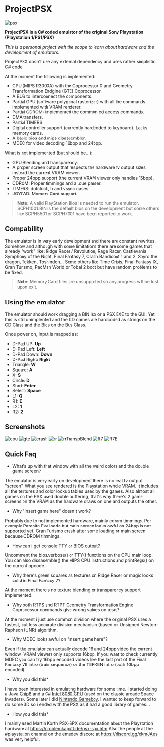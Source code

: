 # ProjectPSX

![psx](https://user-images.githubusercontent.com/28767885/60985122-30e29900-a33d-11e9-8956-4b933a2745b4.PNG)

**ProjectPSX is a C# coded emulator of the original Sony Playstation (Playstation 1/PS1/PSX)**

*This is a personal project with the scope to learn about hardware and the development of emulators.*

ProjectPSX dosn't use any external dependency and uses rather simplistic C# code.

At the moment the following is implemented:
- CPU (MIPS R3000A) with the Coprocessor 0 and Geometry Transformation Endgine (GTE) Coprocessor.
- A BUS to interconnect the components.
- Partial GPU (software polygonal rasterizer) with all the commands implemented with VRAM renderer.
- Partial CDROM: Implemented the common cd access commands.
- DMA transfers.
- Partial TIMERS.
- Digital controller support (currently hardcoded to keyboard). Lacks memory cards.
- A basic bios and mips disassembler.
- MDEC for video decoding 16bpp and 24bpp.

What is not implemented (but should be...):
- GPU Blending and transparency.
- A proper screen output that respects the hardware tv output sizes instead the current VRAM viewer.
- Proper 24bpp support (the current VRAM viewer only handles 16bpp).
- CDROM: Proper timmings and a .cue parser.
- TIMERS: dotclock, h and vsync cases.
- JOYPAD: Memory Card support.

> **Note:**  A valid PlayStation Bios is needed to run the emulator. SCPH1001.BIN is the default bios on the development but some others like SCPH5501 or SCPH7001 have been reported to work.

## Compability

The emulator is in very early development and there are constant rewrites. Somehow and although with some limitations there are some games that already "work" like:
Ridge Racer / Revolution, Rage Racer, Castlevania Symphony of the Night, Final Fantasy 7, Crash Bandicoot 1 and 2, Spyro the dragon, Tekken, Toshinden...
Some others like Time Crisis, Final Fantasy IX, Gran Turismo, PacMan World or Tobal 2 boot but have random problems to be fixed.

> **Note:**  Memory Card files are unsupported so any progress will be lost upon exit.


## Using the emulator

The emulator should work dragging a BIN iso or a PSX EXE to the GUI.
Yet this is still unimplented and the CD names are hardcoded as strings on the CD Class and the Bios on the Bus Class.
 
Once power on, Input is mapped as:

* D-Pad UP: **Up**
* D-Pad Left: **Left**
* D-Pad Down: **Down**
* D-Pad Right: **Right**
* Triangle: **W**
* Square: **A**
* X: **S**
* Circle: **D**
* Start: **Enter**
* Select: **Space**
* L1: **Q**
* R1: **E**
* L2: **1**
* R2: **2**

## Screenshots
![cpu](https://user-images.githubusercontent.com/28767885/60985112-304a0280-a33d-11e9-83b3-49a15fb1c117.PNG)
![gte](https://user-images.githubusercontent.com/28767885/60985120-30e29900-a33d-11e9-8cfa-1753b878e023.PNG)
![crash](https://user-images.githubusercontent.com/28767885/60985114-304a0280-a33d-11e9-80e2-08cd1c5abfbe.PNG)
![rr](https://user-images.githubusercontent.com/28767885/60985123-30e29900-a33d-11e9-9188-f942e44bcc3a.PNG)
![rrTranspBlend](https://user-images.githubusercontent.com/28767885/60985124-317b2f80-a33d-11e9-97b4-df9b50acd73e.PNG)
![ff7](https://user-images.githubusercontent.com/28767885/60985116-304a0280-a33d-11e9-9944-f0dfc4f085c3.PNG)
![ff7B](https://user-images.githubusercontent.com/28767885/60985118-304a0280-a33d-11e9-9170-af6902f8bd08.PNG)

## Quick Faq

- What's up with that window with all the weird colors and the double game screen?

The emulator is very early on development there is no real tv output "screen". What you see rendered is the Playstation whole VRAM. It includes all the textures and color lockup tables used by the games. Also almost all games on the PSX used double buffering, that's why there's 2 game screens on the VRAM as the hardware draws on one and outputs the other.

- Why "insert game here" doesn't work?

Probably due to not implemented hardware, mainly cdrom timmings. Per example Parasite Eve loads but main screen looks awful as 24bpp is not supported yet. Gran Turismo crash after some loading or main screen because CDROM timmings.

- How can i get console TTY or BIOS output?

Uncomment the bios.verbose() or TTY() functions on the CPU main loop. You can also dissasemble() the MIPS CPU instructions and printRegs() on the current opcode.

- Why there's green squares as textures on Ridge Racer or magic looks solid in Final Fantasy 7?

At the moment there's no texture blending or transparency support implemented.

- Why both RTPS and RTPT Geometry Transformation Engine Coprocessor commands give wrong values on tests?

At the moment i just use common division where the original PSX uses a fastest, but less accurate division mechanism (based on Unsigned Newton-Raphson (UNR) algorithm.

- Why MDEC looks awful on "insert game here"? 

Even if the emulator can actually decode 16 and 24bpp video the current window (VRAM viewer) only supports 16bpp.
If you want to check currently MDEC you can try 16bpp encoded videos like the last part of the Final Fantasy VII intro (train sequence) or the TEKKEN intro (both 16bpp encoded).

- Why you did this?

I have been interested in emulating hardware for some time. I started doing a Java [Chip8](https://github.com/BluestormDNA/Chip8) and a C# [Intel 8080 CPU](https://github.com/BluestormDNA/i8080-Space-Invaders) (used on the classic arcade Space Invaders). Some later i did [Nintendo Gameboy](https://github.com/BluestormDNA/ProjectDMG). I wanted to keep forward to do some 3D so i ended with the PSX as it had a good library of games...

- How you did this?

I  mainly used Martin Korth PSX-SPX documentation about the Playstation hardware at https://problemkaputt.de/psx-spx.htm
Also the people at the #playstation channel on the emudev discord at https://discord.gg/dkmJAes was very helpful.

